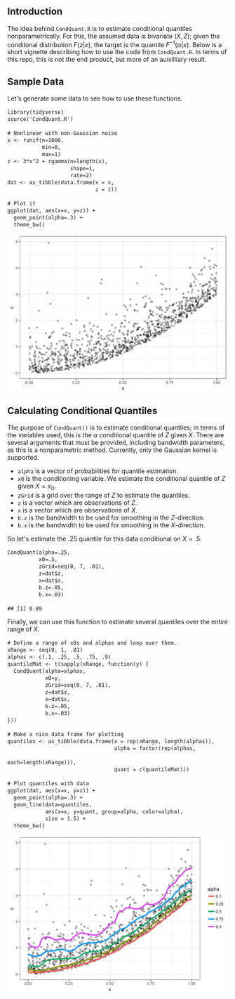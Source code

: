 Introduction
------------

The idea behind `CondQuant.R` is to estimate conditional quantiles
nonparametrically. For this, the assumed data is bivariate (*X*, *Z*);
given the conditonal distribution *F*(*z*|*x*), the target is the
quantile *F*<sup>−1</sup>(*α*|*x*). Below is a short vignette describing
how to use the code from `CondQuant.R`. In terms of this repo, this is
not the end product, but more of an auixilliary result.

Sample Data
-----------

Let's generate some data to see how to use these functions.

    library(tidyverse)
    source('CondQuant.R')

    # Nonlinear with non-Gaussian noise
    x <- runif(n=1000,
               min=0,
               max=1)
    z <- 3*x^2 + rgamma(n=length(x),
                        shape=1,
                        rate=2)
    dat <- as_tibble(data.frame(x = x,
                                z = z))

    # Plot it
    ggplot(dat, aes(x=x, y=z)) +
      geom_point(alpha=.3) +
      theme_bw()

<img src="CondQuantUsage_files/figure-markdown_strict/unnamed-chunk-1-1.png" style="display: block; margin: auto;" />

Calculating Conditional Quantiles
---------------------------------

The purpose of `CondQuant()` is to estimate conditional quantiles; in
terms of the variables used, this is the *α* conditional quantile of *Z*
given *X*. There are several arguments that must be provided, including
bandwidth parameters, as this is a nonparametric method. Currently, only
the Gaussian kernel is supported.

-   `alpha` is a vector of probabilities for quantile estimation.
-   `x0` is the conditioning variable. We estimate the conditional
    quantile of *Z* given *X* = *x*<sub>0</sub>.
-   `zGrid` is a grid over the range of *Z* to estimate the quantiles.
-   `z` is a vector which are observations of *Z*.
-   `x` is a vector which are observations of *X*.
-   `b.z` is the bandwidth to be used for smoothing in the
    *Z*-direction.
-   `b.x` is the bandwidth to be used for smoothing in the
    *X*-direction.

So let's estimate the .25 quantile for this data conditional on
*X* = .5.

    CondQuant(alpha=.25,
              x0=.5,
              zGrid=seq(0, 7, .01),
              z=dat$z,
              x=dat$x,
              b.z=.05,
              b.x=.03)

    ## [1] 0.89

Finally, we can use this function to estimate several quantiles over the
entire range of *X*.

    # Define a range of x0s and alphas and loop over them.
    xRange <- seq(0, 1, .01)
    alphas <- c(.1, .25, .5, .75, .9)
    quantileMat <- t(sapply(xRange, function(y) {
      CondQuant(alpha=alphas,
                x0=y,
                zGrid=seq(0, 7, .01),
                z=dat$z,
                x=dat$x,
                b.z=.05,
                b.x=.03)
    }))

    # Make a nice data frame for plotting
    quantiles <- as_tibble(data.frame(x = rep(xRange, length(alphas)),
                                      alpha = factor(rep(alphas,
                                                         each=length(xRange))),
                                      quant = c(quantileMat)))

    # Plot quantiles with data
    ggplot(dat, aes(x=x, y=z)) +
      geom_point(alpha=.3) +
      geom_line(data=quantiles,
                aes(x=x, y=quant, group=alpha, color=alpha),
                size = 1.5) +
      theme_bw()

<img src="CondQuantUsage_files/figure-markdown_strict/unnamed-chunk-3-1.png" style="display: block; margin: auto;" />
